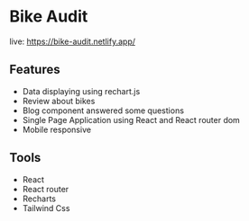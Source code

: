 # Bike Audit

live: https://bike-audit.netlify.app/

## Features

- Data displaying using rechart.js
- Review about bikes
- Blog component answered some questions
- Single Page Application using React and React router dom
- Mobile responsive

## Tools

- React
- React router
- Recharts
- Tailwind Css
